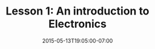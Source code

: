 ---
layout: post
title: "Lesson 1: An introduction to Electronics"
date: 2015-05-13T19:05:00-07:00
categories: iot tutorials
---